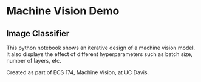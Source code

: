 # Machine Vision Demo

## Image Classifier

This python notebook shows an iterative design of a machine vision model. It also displays the effect of different hyperparameters such as batch size, number of layers, etc. 


Created as part of ECS 174, Machine Vision, at UC Davis.
